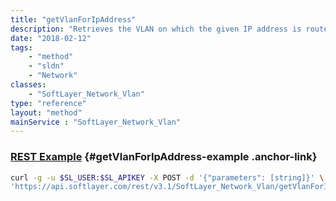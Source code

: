 ```yaml
---
title: "getVlanForIpAddress"
description: "Retrieves the VLAN on which the given IP address is routed."
date: "2018-02-12"
tags:
    - "method"
    - "sldn"
    - "Network"
classes:
    - "SoftLayer_Network_Vlan"
type: "reference"
layout: "method"
mainService : "SoftLayer_Network_Vlan"
---
```


### [REST Example](#getVlanForIpAddress-example) <a href="/article/rest/"><i class="fas fa-question"></i></a> {#getVlanForIpAddress-example .anchor-link} 
```bash
curl -g -u $SL_USER:$SL_APIKEY -X POST -d '{"parameters": [string]}' \
'https://api.softlayer.com/rest/v3.1/SoftLayer_Network_Vlan/getVlanForIpAddress'
```
